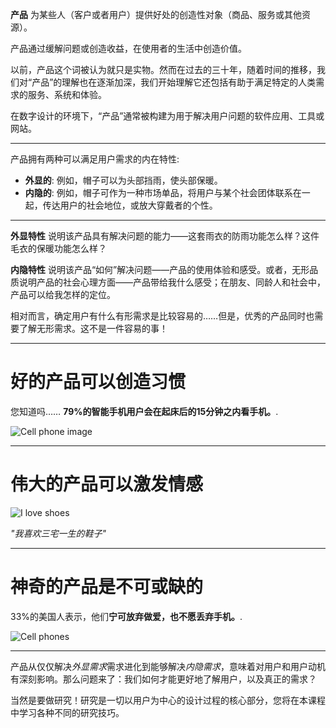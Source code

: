  **产品** 为某些人（客户或者用户）提供好处的创造性对象（商品、服务或其他资源）。

产品通过缓解问题或创造收益，在使用者的生活中创造价值。

以前，产品这个词被认为就只是实物。然而在过去的三十年，随着时间的推移，我们对“产品”的理解也在逐渐加深，我们开始理解它还包括有助于满足特定的人类需求的服务、系统和体验。

在数字设计的环境下，“产品”通常被构建为用于解决用户问题的软件应用、工具或网站。


-----------


产品拥有两种可以满足用户需求的内在特性:

* **外显的**: 例如，帽子可以为头部挡雨，使头部保暖。
* **内隐的**: 例如，帽子可作为一种市场单品，将用户与某个社会团体联系在一起，传达用户的社会地位，或放大穿戴者的个性。


-----------

 **外显特性** 说明该产品具有解决问题的能力——这套雨衣的防雨功能怎么样？这件毛衣的保暖功能怎么样？

**内隐特性** 说明该产品“如何”解决问题——产品的使用体验和感受。或者，无形品质说明产品的社会心理方面——产品带给我什么感受；在朋友、同龄人和社会中，产品可以给我怎样的定位。


相对而言，确定用户有什么有形需求是比较容易的……但是，优秀的产品同时也需要了解无形需求。这不是一件容易的事！



-----------


# 好的产品可以创造习惯

您知道吗…… **79%的智能手机用户会在起床后的15分钟之内看手机。**.

![Cell phone image](//n1image.hjfile.cn/res7/2017/11/27/2814081f81e7a349954e4205871baf93.jpg)



-----------

# 伟大的产品可以激发情感

![I love shoes](//n1image.hjfile.cn/res7/2017/11/27/fcb35815827b4829124532a6c4d59b0d.jpg)

*"我喜欢三宅一生的鞋子"*


-----------


# 神奇的产品是不可或缺的

33%的美国人表示，他们**宁可放弃做爱，也不愿丢弃手机。**.

![Cell phones](//n1image.hjfile.cn/res7/2017/11/27/7ef0aa87f721c10193d847a99df9bcd5.jpg)



-----------

产品从仅仅解决*外显需求*需求进化到能够解决*内隐需求*，意味着对用户和用户动机有深刻影响。那么问题来了：我们如何才能更好地了解用户，以及真正的需求？

当然是要做研究！研究是一切以用户为中心的设计过程的核心部分，您将在本课程中学习各种不同的研究技巧。


